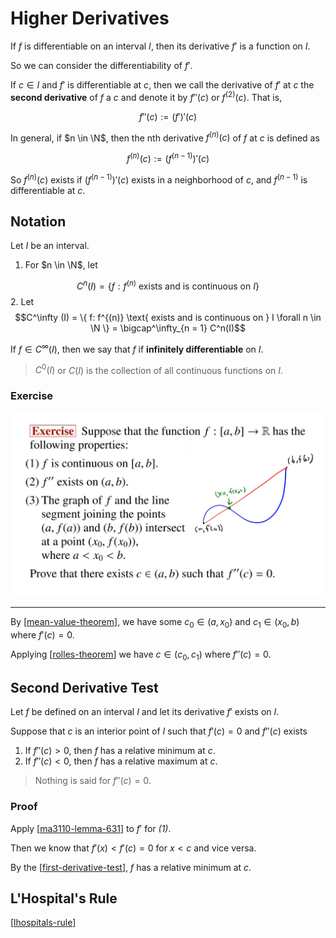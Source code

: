 # Higher Derivatives

If $f$ is differentiable on an interval $I$, then its derivative $f'$ is a function on $I$.

So we can consider the differentiability of $f'$.

If $c \in I$ and $f'$ is differentiable at $c$, then we call the derivative of $f'$ at $c$ the **second derivative** of $f$ a $c$ and denote it by $f''(c)$ or $f^{(2)}(c)$. 
That is,

$$f''(c) := (f')'(c)$$

In general, if $n \in \N$, then the nth derivative $f^{(n)}(c)$ of $f$ at $c$ is defined as

$$f^{(n)}(c) := (f^{(n-1)})'(c)$$

So $f^{(n)}(c)$ exists if $(f^{(n-1)})'(c)$ exists in a neighborhood of $c$, and $f^(n-1)$ is differentiable at $c$.

## Notation

Let $I$ be an interval.

1. For $n \in \N$, let 

$$ C^n(I) = \{ f: f^{(n)} \text{ exists and is continuous on } I \}$$
2. Let
$$C^\infty (I) = \{ f: f^{(n)} \text{ exists and is continuous on } I \forall n \in \N \} = \bigcap^\infty_{n = 1} C^n(I)$$

If $f \in C^\infty(I)$, then we say that $f$ if **infinitely differentiable** on $I$.

> $C^0(I)$ or $C(I)$ is the collection of all continuous functions on $I$.

### Exercise

![](2021-01-27-13-26-35.png)

----------

By [[mean-value-theorem]], we have some $c_0 \in (a, x_0)$ and $c_1 \in (x_0, b)$ where $f'(c) = 0$.

Applying [[rolles-theorem]] we have $c \in (c_0, c_1)$ where $f''(c) = 0$.

## Second Derivative Test

Let $f$ be defined on an interval $I$ and let its derivative $f'$ exists on $I$.

Suppose that $c$ is an interior point of $I$ such that 
$f'(c) = 0$ and $f''(c)$ exists

1. If $f''(c) > 0$, then $f$ has a relative minimum at $c$.
2. If $f''(c) < 0$, then $f$ has a relative maximum at $c$.

> Nothing is said for $f''(c) = 0$.

### Proof

Apply [[ma3110-lemma-631]] to $f'$ for _(1)_.

Then we know that $f'(x) < f'(c) = 0$ for $x < c$ and vice versa.

By the [[first-derivative-test]], $f$ has a relative minimum at $c$.

## L'Hospital's Rule

[[lhospitals-rule]]

[//begin]: # "Autogenerated link references for markdown compatibility"
[mean-value-theorem]: mean-value-theorem "Mean Value Theorem"
[rolles-theorem]: rolles-theorem "Rolle's Theorem"
[ma3110-lemma-631]: ma3110-lemma-631 "MA3110 Lemma 6.3.1"
[first-derivative-test]: first-derivative-test "First Derivative Test"
[lhospitals-rule]: lhospitals-rule "L'Hospital's Rule"
[//end]: # "Autogenerated link references"